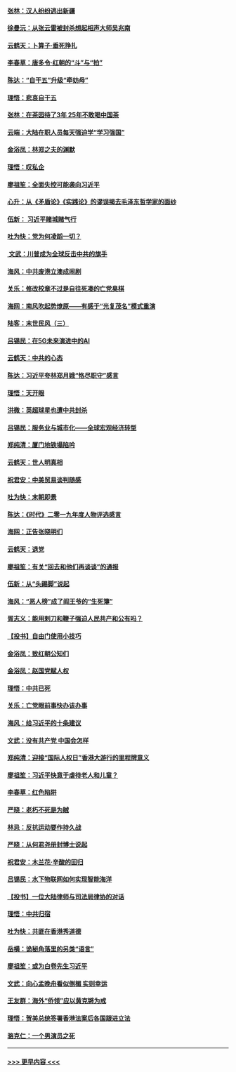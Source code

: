 #### [张林：汉人纷纷逃出新疆](../pages/nsc993/n11743530.md?t=12250544) 
#### [徐曼沅：从张云雷被封杀想起相声大师吴兆南](../pages/nsc993/n11741816.md?t=12250544) 
#### [云鹤天：卜算子‧垂死挣扎](../pages/nsc993/n11739956.md?t=12250544) 
#### [李春草：唐多令‧红朝的“斗”与“拍”](../pages/nsc993/n11739830.md?t=12250544) 
#### [陈达：“自干五”升级“牵妨母”](../pages/nsc993/n11739724.md?t=12250544) 
#### [理悟：悲哀自干五](../pages/nsc993/n11739547.md?t=12250544) 
#### [张林：在茶园待了3年 25年不敢喝中国茶](../pages/nsc993/n11739240.md?t=12250544) 
#### [云端：大陆在职人员每天强迫学“学习强国”](../pages/nsc993/n11738735.md?t=12250544) 
#### [金浴凤：林郑之夫的渊默](../pages/nsc993/n11737735.md?t=12250544) 
#### [理悟：叹私企](../pages/nsc993/n11737715.md?t=12250544) 
#### [廖祖笙：全面失控可能袭向习近平](../pages/nsc993/n11737704.md?t=12250544) 
#### [心升：从《矛盾论》《实践论》的谬误揭去毛泽东哲学家的面纱](../pages/nsc993/n11736962.md?t=12250544) 
#### [伍新： 习近平赌城赌气行](../pages/nsc993/n11736929.md?t=12250544) 
#### [吐为快：党为何凌蹈一切？](../pages/nsc993/n11736915.md?t=12250544) 
#### [ 文武：川普成为全球反击中共的旗手](../pages/nsc993/n11736882.md?t=12250544) 
#### [海风：中共废港立澳成闹剧](../pages/nsc993/n11735857.md?t=12250544) 
#### [关乐：修改校章不过是自往死凑的亡党臭棋](../pages/nsc993/n11735097.md?t=12250544) 
#### [海网：南风吹起势燎原——有感于“光复茂名”模式重演](../pages/nsc993/n11732308.md?t=12250544) 
#### [陆客：末世民风（三）](../pages/nsc993/n11732211.md?t=12250544) 
#### [吕锡民：在5G未来演进中的AI](../pages/nsc993/n11730010.md?t=12250544) 
#### [云鹤天：中共的心态](../pages/nsc993/n11729906.md?t=12250544) 
#### [陈达：习近平夸林郑月娥“恪尽职守”感言](../pages/nsc993/n11729881.md?t=12250544) 
#### [理悟：天开眼](../pages/nsc993/n11729699.md?t=12250544) 
#### [洪微：英超球星也遭中共封杀](../pages/nsc993/n11727243.md?t=12250544) 
#### [吕锡民：服务业与城市化——全球宏观经济转型](../pages/nsc993/n11725845.md?t=12250544) 
#### [郑纯清：厦门地铁塌陷吟](../pages/nsc993/n11725813.md?t=12250544) 
#### [云鹤天：世人明真相](../pages/nsc993/n11725621.md?t=12250544) 
#### [祝君安：中美贸易谈判随感](../pages/nsc993/n11725609.md?t=12250544) 
#### [吐为快：末朝即景](../pages/nsc993/n11723365.md?t=12250544) 
#### [陈达：《时代》二零一九年度人物评选感言](../pages/nsc993/n11723337.md?t=12250544) 
#### [海网：正告张晓明们](../pages/nsc993/n11723228.md?t=12250544) 
#### [云鹤天：退党](../pages/nsc993/n11723056.md?t=12250544) 
#### [廖祖笙：有关“回去和他们再谈谈”的通报](../pages/nsc993/n11722442.md?t=12250544) 
#### [伍新：从“头踢脚”说起](../pages/nsc993/n11722429.md?t=12250544) 
#### [海风：“恶人榜”成了阎王爷的“生死簿”](../pages/nsc993/n11722272.md?t=12250544) 
#### [胥志义：能用剌刀和鞭子强迫人民共产和公有吗？](../pages/nsc993/n11720569.md?t=12250544) 
#### [【投书】自由门使用小技巧](../pages/nsc993/n11720180.md?t=12250544) 
#### [金浴凤：致红朝公知们](../pages/nsc993/n11720563.md?t=12250544) 
#### [金浴凤：赵国党赋人权](../pages/nsc993/n11720533.md?t=12250544) 
#### [理悟：中共已死](../pages/nsc993/n11720233.md?t=12250544) 
#### [关乐：亡党眼前事快办该办事](../pages/nsc993/n11719160.md?t=12250544) 
#### [海风：给习近平的十条建议](../pages/nsc993/n11717616.md?t=12250544) 
#### [文武：没有共产党 中国会怎样](../pages/nsc993/n11717584.md?t=12250544) 
#### [郑纯清：迎接“国际人权日”香港大游行的里程牌意义](../pages/nsc993/n11717417.md?t=12250544) 
#### [廖祖笙：习近平快意于虐待老人和儿童？](../pages/nsc993/n11715313.md?t=12250544) 
#### [李春草：红色陷阱](../pages/nsc993/n11715029.md?t=12250544) 
#### [严晓：老朽不死是为贼](../pages/nsc993/n11712910.md?t=12250544) 
#### [林忌：反抗运动要作持久战](../pages/nsc993/n11712623.md?t=12250544) 
#### [严晓：从何君尧册封博士说起](../pages/nsc993/n11712465.md?t=12250544) 
#### [祝君安：木兰花·辛酸的回归](../pages/nsc993/n11712381.md?t=12250544) 
#### [吕锡民：水下物联网如何实现智能海洋](../pages/nsc993/n11711158.md?t=12250544) 
#### [【投书】一位大陆律师与司法局律协的对话](../pages/nsc993/n11709675.md?t=12250544) 
#### [理悟：中共归宿](../pages/nsc993/n11710059.md?t=12250544) 
#### [吐为快：共匪在香港秀道德](../pages/nsc993/n11709979.md?t=12250544) 
#### [岳横：诡秘角落里的另类“语言”](../pages/nsc993/n11709792.md?t=12250544) 
#### [廖祖笙：或为白卷先生习近平](../pages/nsc993/n11708330.md?t=12250544) 
#### [文武：向心孟晚舟看似倒楣 实则幸运](../pages/nsc993/n11708236.md?t=12250544) 
#### [王友群：海外“侨领”应以黄克锵为戒](../pages/nsc993/n11706176.md?t=12250544) 
#### [理悟：贺美总统签署香港法案后各国跟进立法](../pages/nsc993/n11706853.md?t=12250544) 
#### [骆克仁：一个男演员之死](../pages/nsc993/n11706677.md?t=12250544) 

----
#### [ >>> 更早内容 <<< ](../indexes/nsc993-earlier.md)
